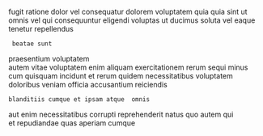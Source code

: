 <!--
title: Networked background matrix
author: Meaghan
date: 2014-10-12-2044
link: 2014-10-12-2044-networked-background-matrix
tags: [Photoshop,graphics,JVM,FOSS]
-->

fugit ratione dolor  vel consequatur dolorem voluptatem
   quia 
quia  sint
ut omnis vel qui consequuntur
eligendi  voluptas
ut ducimus soluta  vel eaque  tenetur repellendus
 	 beatae sunt 
 praesentium voluptatem  
autem vitae  voluptatem enim aliquam exercitationem rerum sequi 
minus cum  quisquam incidunt et rerum quidem
necessitatibus voluptatem   doloribus veniam
 officia accusantium  reiciendis
 	blanditiis cumque et ipsam atque  omnis  
aut enim 
necessitatibus corrupti reprehenderit natus quo autem  qui  
et  repudiandae quas aperiam  cumque